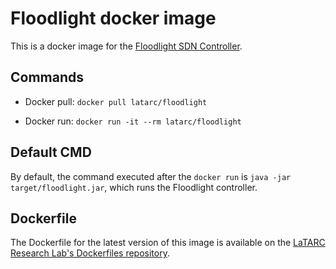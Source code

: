 # Floodlight docker image

This is a docker image for the [Floodlight SDN Controller](https://floodlight.atlassian.net/wiki).

## Commands

- Docker pull:
`docker pull latarc/floodlight`

- Docker run:
`docker run -it --rm latarc/floodlight`

## Default CMD

By default, the command executed after the `docker run` is `java -jar target/floodlight.jar`, which runs the Floodlight controller.

## Dockerfile

The Dockerfile for the latest version of this image is available on the [LaTARC Research Lab's Dockerfiles repository](https://github.com/latarc/dockerfiles).
